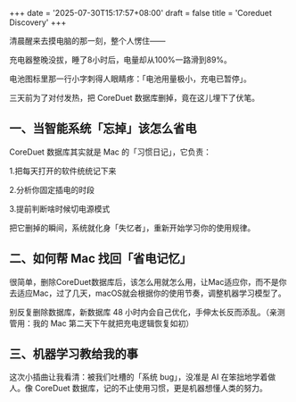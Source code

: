 +++
date = '2025-07-30T15:17:57+08:00'
draft = false
title = 'Coreduet Discovery'
+++

清晨醒来去摸电脑的那一刻，整个人愣住——

充电器整晚没拔，睡了8小时后，电量却从100%一路滑到89%。

电池图标里那一行小字刺得人眼睛疼：「电池用量极小，充电已暂停」。

三天前为了对付发热，把 CoreDuet 数据库删掉，竟在这儿埋下了伏笔。


## 一、当智能系统「忘掉」该怎么省电

CoreDuet 数据库其实就是 Mac 的「习惯日记」，它负责：

1.把每天打开的软件统统记下来

2.分析你固定插电的时段

3.提前判断啥时候切电源模式

把它删掉的瞬间，系统就化身「失忆者」，重新开始学习你的使用规律。

## 二、如何帮 Mac 找回「省电记忆」

很简单，删除CoreDuet数据库后，该怎么用就怎么用，让Mac适应你，而不是你去适应Mac，过了几天，macOS就会根据你的使用节奏，调整机器学习模型了。

别反复删除数据库，新数据库 48 小时内会自己优化，手伸太长反而添乱。（亲测管用：我的 Mac 第二天下午就把充电逻辑恢复如初）

## 三、机器学习教给我的事

这次小插曲让我看清：被我们吐槽的「系统 bug」，没准是 AI 在笨拙地学着做人。像 CoreDuet 数据库，记的不止使用习惯，更是机器想懂人类的努力。